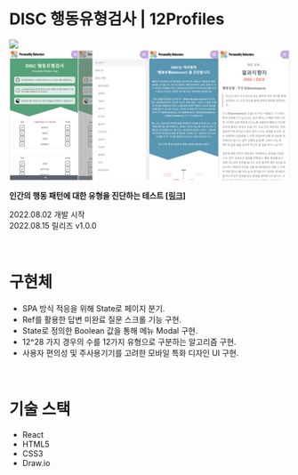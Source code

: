# DISC 행동유형검사 | 12Profiles
<img src="https://img.shields.io/github/last-commit/seonghan-Min/8ugust-disc/master">
<br />
<img src="./src/img/readme_img.png">
<p><b>인간의 행동 패턴에 대한 유형을 진단하는 테스트 <a href="https://15profiles.com">[링크]</a></b></p>
<p>
    2022.08.02 개발 시작<br />
    2022.08.15 릴리즈 v1.0.0
</p>
<br />

# 구현체
<ul>
    <li>SPA 방식 적응을 위해 State로 페이지 분기.</li>
    <li>Ref를 활용한 답변 미완료 질문 스크롤 기능 구현.</li>
    <li>State로 정의한 Boolean 값을 통해 메뉴 Modal 구현.</li>
    <li>12^28 가지 경우의 수를 12가지 유형으로 구분하는 알고리즘 구현.</li>
    <li>사용자 편의성 및 주사용기기를 고려한 모바일 특화 디자인 UI 구현.</li>
</ul>
<br />

# 기술 스택
<ul>
    <li>React</li>
    <li>HTML5</li>
    <li>CSS3</li>
    <li>Draw.io</li>
</ul>